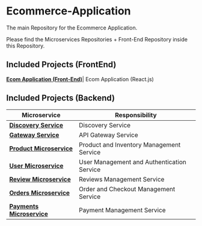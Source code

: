 # Ecommerce-Application
The main Repository for the Ecommerce Application.

Please find the Microservices Repositories + Front-End Repository inside this Repository.

## Included Projects (FrontEnd)

**[Ecom Application (Front-End)](https://github.com/hpangs12/EcomFrontEnd)**| Ecom Application (React.js)

## Included Projects (Backend)

| Microservice           | Responsibility                                      |
|------------------------|-----------------------------------------------------|
| **[Discovery Service](https://github.com/hpangs12/EcomDiscovery)**| Discovery Service                          |
| **[Gateway Service](https://github.com/hpangs12/EcomGateway)**| API Gateway Service                          |
| **[Product Microservice](https://github.com/hpangs12/ProductMS)** | Product and Inventory Management Service           |
| **[User Microservice](https://github.com/hpangs12/UserMS)**    | User Management and Authentication Service         |
| **[Review Microservice](https://github.com/hpangs12/ReviewMS)**  | Reviews Management Service                         |
| **[Orders Microservice](https://github.com/hpangs12/OrdersMS)**  | Order and Checkout Management Service              |
| **[Payments Microservice](https://github.com/hpangs12/PaymentMS)**| Payment Management Service                          |

